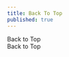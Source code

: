 ```yaml
---
title: Back To Top
published: true
---
```


<div>Back to Top</div><div class="backToTop-icon"><div>Back to Top</div><div class="backToTop-icon"><i class="fa fa-chevron-up" aria-hidden="true"></i></div>
</div>
